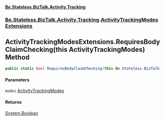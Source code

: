 #### [Be.Stateless.BizTalk.Activity.Tracking](README.md 'README')
### [Be.Stateless.BizTalk.Activity.Tracking](Be.Stateless.BizTalk.Activity.Tracking.md 'Be.Stateless.BizTalk.Activity.Tracking').[ActivityTrackingModesExtensions](ActivityTrackingModesExtensions.md 'Be.Stateless.BizTalk.Activity.Tracking.ActivityTrackingModesExtensions')

## ActivityTrackingModesExtensions.RequiresBodyClaimChecking(this ActivityTrackingModes) Method

```csharp
public static bool RequiresBodyClaimChecking(this Be.Stateless.BizTalk.Activity.Tracking.ActivityTrackingModes modes);
```
#### Parameters

<a name='Be.Stateless.BizTalk.Activity.Tracking.ActivityTrackingModesExtensions.RequiresBodyClaimChecking(thisBe.Stateless.BizTalk.Activity.Tracking.ActivityTrackingModes).modes'></a>

`modes` [ActivityTrackingModes](ActivityTrackingModes.md 'Be.Stateless.BizTalk.Activity.Tracking.ActivityTrackingModes')

#### Returns
[System.Boolean](https://docs.microsoft.com/en-us/dotnet/api/System.Boolean 'System.Boolean')